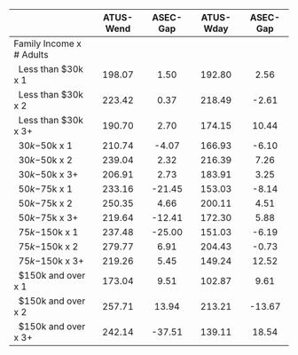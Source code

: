 
|                      |    ATUS-Wend |     ASEC-Gap |    ATUS-Wday |     ASEC-Gap |
| -------------------- | :----------: | :----------: | :----------: | :----------: |
| Family Income x # Adults |              |              |              |              |
| &nbsp;&nbsp;Less than $30k x 1 |       198.07 |         1.50 |       192.80 |         2.56 |
| &nbsp;&nbsp;Less than $30k x 2 |       223.42 |         0.37 |       218.49 |        -2.61 |
| &nbsp;&nbsp;Less than $30k x 3+ |       190.70 |         2.70 |       174.15 |        10.44 |
| &nbsp;&nbsp;$30k-$50k x 1 |       210.74 |        -4.07 |       166.93 |        -6.10 |
| &nbsp;&nbsp;$30k-$50k x 2 |       239.04 |         2.32 |       216.39 |         7.26 |
| &nbsp;&nbsp;$30k-$50k x 3+ |       206.91 |         2.73 |       183.91 |         3.25 |
| &nbsp;&nbsp;$50k-$75k x 1 |       233.16 |       -21.45 |       153.03 |        -8.14 |
| &nbsp;&nbsp;$50k-$75k x 2 |       250.35 |         4.66 |       200.11 |         4.51 |
| &nbsp;&nbsp;$50k-$75k x 3+ |       219.64 |       -12.41 |       172.30 |         5.88 |
| &nbsp;&nbsp;$75k-$150k x 1 |       237.48 |       -25.00 |       151.03 |        -6.19 |
| &nbsp;&nbsp;$75k-$150k x 2 |       279.77 |         6.91 |       204.43 |        -0.73 |
| &nbsp;&nbsp;$75k-$150k x 3+ |       219.26 |         5.45 |       149.24 |        12.52 |
| &nbsp;&nbsp;$150k and over x 1 |       173.04 |         9.51 |       102.87 |         9.61 |
| &nbsp;&nbsp;$150k and over x 2 |       257.71 |        13.94 |       213.21 |       -13.67 |
| &nbsp;&nbsp;$150k and over x 3+ |       242.14 |       -37.51 |       139.11 |        18.54 |

